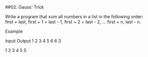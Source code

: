 ##02. Gauss' Trick

Write a program that sum all numbers in a list in the following order: <br>
first + last, first + 1 + last - 1, first + 2 + last - 2, … first + n, last - n.

Example

Input        	    Output
1 2 3 4 5	    6 6 3

1 2 3 4     	    5 5
